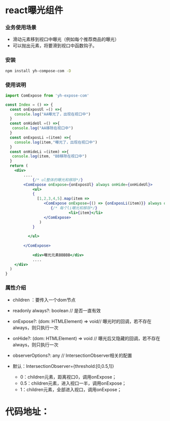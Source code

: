 # react曝光组件

### 业务使用场景

+ 滑动元素移到视口中曝光（例如每个推荐商品的曝光）
+ 可以抛出元素，将要滑到视口中函数钩子。

### 安装

``` bash
npm install yh-compose-com -D
```

### 使用说明

``` jsx
import ComExpose from 'yh-expose-com'

const Index = () => {
  const onExposUl =() =>{
    console.log("AA曝光了，出现在视口中")
  } 
  const onHideUl =() =>{
   console.log("AA移除在视口中")
  } 
  const onExposLi =(item) =>{
    console.log(item,"曝光了，出现在视口中")
  } 
  const onHideLi =(item) =>{
   console.log(item, "BB移除在视口中")
  } 
  return (
    <div>
    	....
			{/* ul整体的曝光和移除*/}
       	<ComExpose onExpose={onExposUl} always onHide={onHideUl}>
         	<ul>
            {
              [1,2,3,4,5].map(item => 
                 <ComExpose onExpose={() => {onExposLi(item)}} always onHide={() => {onHideLi(item)}} key={item}>
                    {/* 每个li曝光和移除*/}
          					<li>{item}</li>
                 </ComExpose>  
               )
            }
          
          </ul>
          
      	</ComExpose>  	
				
         	<div>曝光元素BBBBB</div>
			....
    </div>
  )
}

```



### 属性介绍

+  children ：要传入一个dom节点

+  readonly always?: boolean // 是否一直有效 

+  onExpose?: (dom: HTMLElement) => void// 曝光时的回调，若不存在always，则只执行一次

+  onHide?: (dom: HTMLElement) => void // 曝光后又隐藏的回调，若不存在always，则只执行一次

+  observerOptions?: any // IntersectionObserver相关的配置  

  + 默认：IntersectionObserver={threshold:[0,0.5,1]} 
    + 0：children元素，距离视口0，调用onExpose；
    + 0.5：children元素，进入视口一半，调用onExpose；
    + 1：children元素，全部进入视口，调用onExpose；

  

  

  

  # 代码地址：

  ​    

     

  ​    

  

     
